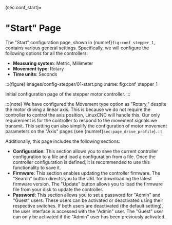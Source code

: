 (sec:conf_start)=
# "Start" Page

The "Start" configuration page, shown in {numref}`fig:conf_stepper_1`, contains various general settings. Specifically, we will configure the following options for all the controllers:

- **Measuring system**: Metric, Millimeter
- **Movement type**: Rotary
- **Time units**: Seconds

:::{figure} images/config-stepper/01-start.png
:name: fig:conf_stepper_1

Initial configuration page of the stepper motor controller.
:::

:::{note}
We have configured the Movement type option as "Rotary," despite the motor driving a linear axis. This is because we do not require the controller to control the axis position, LinuxCNC will handle this. Our only requirement is for the controller to respond to the movement signals we transmit. This setting can also simplify the configuration of motor movement parameters on the "Axis" pages (see {numref}`sec:page_drive_profile`).
:::

Additionally, this page includes the following sections:

- **Configuration**: This section allows you to save the current controller configuration to a file and load a configuration from a file. Once the controller configuration is defined, it is recommended to use this functionality to save it.
- **Firmware**: This section enables updating the controller firmware. The "Search" button directs you to the URL for downloading the latest firmware version. The "Update" button allows you to load the firmware file from your disk to update the controller.
- **Password**: This section allows you to set a password for "Admin" and "Guest" users. These users can be activated or deactivated using their respective switches. If both users are deactivated (the default setting), the user interface is accessed with the "Admin" user. The "Guest" user can only be activated if the "Admin" user has been previously activated.
